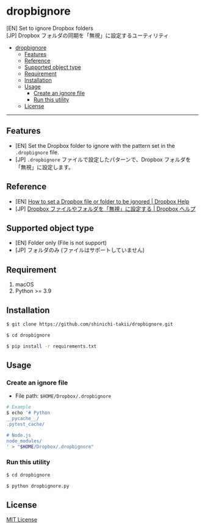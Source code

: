 # dropbignore

[EN] Set to ignore Dropbox folders<br>
[JP] Dropbox フォルダの同期を「無視」に設定するユーティリティ

- [dropbignore](#dropbignore)
  - [Features](#features)
  - [Reference](#reference)
  - [Supported object type](#supported-object-type)
  - [Requirement](#requirement)
  - [Installation](#installation)
  - [Usage](#usage)
    - [Create an ignore file](#create-an-ignore-file)
    - [Run this utility](#run-this-utility)
  - [License](#license)

-----

## Features

- [EN] Set the Dropbox folder to ignore with the pattern set in the `.dropbignore` file.
- [JP] `.dropbignore` ファイルで設定したパターンで、Dropbox フォルダを「無視」に設定します。


## Reference

- [EN] [How to set a Dropbox file or folder to be ignored | Dropbox Help](https://help.dropbox.com/files-folders/restore-delete/ignored-files)
- [JP] [Dropbox ファイルやフォルダを「無視」に設定する | Dropbox ヘルプ](https://help.dropbox.com/ja-jp/files-folders/restore-delete/ignored-files)


## Supported object type

- [EN] Folder only (File is not support)
- [JP] フォルダのみ (ファイルはサポートしていません)


## Requirement

1. macOS
2. Python >= 3.9


## Installation

```bash
$ git clone https://github.com/shinichi-takii/dropbignore.git

$ cd dropbignore

$ pip install -r requirements.txt
```


## Usage

### Create an ignore file

- File path: `$HOME/Dropbox/.dropbignore`

```bash
# Example
$ echo '# Python
__pycache__/
.pytest_cache/

# Node.js
node_modules/
' > "$HOME/Dropbox/.dropbignore"
```


### Run this utility

```bash
$ cd dropbignore

$ python dropbignore.py
```


## License

[MIT License](https://github.com/shinichi-takii/dropbignore/blob/main/LICENSE)
